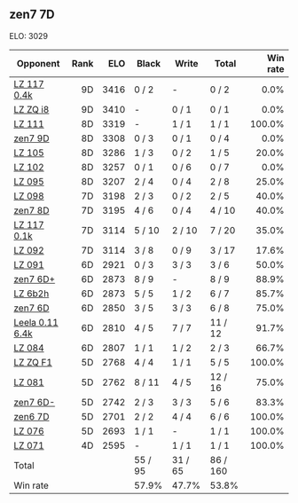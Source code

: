 ## zen7 7D ##

ELO: 3029

Opponent | Rank | ELO | Black | Write | Total | Win rate
---------|-----:|----:|-------|-------|-------|-------:
[LZ 117 0.4k](LZ%20117%200.4k.md) | 9D | 3416 | 0 / 2 | - | 0 / 2 | 0.0%
[LZ ZQ i8](LZ%20ZQ%20i8.md) | 9D | 3410 | - | 0 / 1 | 0 / 1 | 0.0%
[LZ 111](LZ%20111.md) | 8D | 3319 | - | 1 / 1 | 1 / 1 | 100.0%
[zen7 9D](zen7%209D.md) | 8D | 3308 | 0 / 3 | 0 / 1 | 0 / 4 | 0.0%
[LZ 105](LZ%20105.md) | 8D | 3286 | 1 / 3 | 0 / 2 | 1 / 5 | 20.0%
[LZ 102](LZ%20102.md) | 8D | 3257 | 0 / 1 | 0 / 6 | 0 / 7 | 0.0%
[LZ 095](LZ%20095.md) | 8D | 3207 | 2 / 4 | 0 / 4 | 2 / 8 | 25.0%
[LZ 098](LZ%20098.md) | 7D | 3198 | 2 / 3 | 0 / 2 | 2 / 5 | 40.0%
[zen7 8D](zen7%208D.md) | 7D | 3195 | 4 / 6 | 0 / 4 | 4 / 10 | 40.0%
[LZ 117 0.1k](LZ%20117%200.1k.md) | 7D | 3114 | 5 / 10 | 2 / 10 | 7 / 20 | 35.0%
[LZ 092](LZ%20092.md) | 7D | 3114 | 3 / 8 | 0 / 9 | 3 / 17 | 17.6%
[LZ 091](LZ%20091.md) | 6D | 2921 | 0 / 3 | 3 / 3 | 3 / 6 | 50.0%
[zen7 6D+](zen7%206D+.md) | 6D | 2873 | 8 / 9 | - | 8 / 9 | 88.9%
[LZ 6b2h](LZ%206b2h.md) | 6D | 2873 | 5 / 5 | 1 / 2 | 6 / 7 | 85.7%
[zen7 6D](zen7%206D.md) | 6D | 2850 | 3 / 5 | 3 / 3 | 6 / 8 | 75.0%
[Leela 0.11 6.4k](Leela%200.11%206.4k.md) | 6D | 2810 | 4 / 5 | 7 / 7 | 11 / 12 | 91.7%
[LZ 084](LZ%20084.md) | 6D | 2807 | 1 / 1 | 1 / 2 | 2 / 3 | 66.7%
[LZ ZQ F1](LZ%20ZQ%20F1.md) | 5D | 2768 | 4 / 4 | 1 / 1 | 5 / 5 | 100.0%
[LZ 081](LZ%20081.md) | 5D | 2762 | 8 / 11 | 4 / 5 | 12 / 16 | 75.0%
[zen7 6D-](zen7%206D-.md) | 5D | 2742 | 2 / 3 | 3 / 3 | 5 / 6 | 83.3%
[zen6 7D](zen6%207D.md) | 5D | 2701 | 2 / 2 | 4 / 4 | 6 / 6 | 100.0%
[LZ 076](LZ%20076.md) | 5D | 2693 | 1 / 1 | - | 1 / 1 | 100.0%
[LZ 071](LZ%20071.md) | 4D | 2595 | - | 1 / 1 | 1 / 1 | 100.0%
Total | | | 55 / 95 | 31 / 65 | 86 / 160 | 
Win rate| | | 57.9% | 47.7% | 53.8% | 
